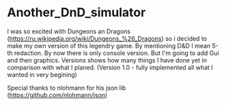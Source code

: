 # Another_DnD_simulator
I was so excited with Dungeons an Dragons (https://ru.wikipedia.org/wiki/Dungeons_%26_Dragons) so i decided to make my own version of this legendry game. By mentioning D&D I mean 5-th redaction.
By now there is only console version. But I'm going to add Gui and then graphics.
Versions shows how many things I have done yet in comparison with what I planed.
(Version 1.0 - fully implemented all what I wanted in very begining)

Special thanks to nlohmann for his json lib (https://github.com/nlohmann/json)

